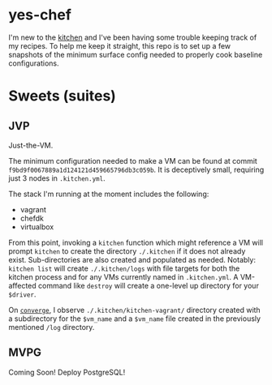 # yes-chef

I'm new to the [kitchen][1] and I've been having some trouble keeping track of my recipes. To help me keep it straight, this repo is to set up a few snapshots of the minimum surface config needed to properly cook baseline configurations. 

# Sweets (suites)

## JVP

Just-the-VM.

The minimum configuration needed to make a VM can be found at commit `f9bd9f0067889a1d124121d459665796db3c059b`. It is deceptively small, requiring just 3 nodes in `.kitchen.yml`. 

The stack I'm running at the moment includes the following: 

* vagrant
* chefdk
* virtualbox

From this point, invoking a `kitchen` function which might reference a VM will prompt `kitchen` to create the directory `./.kitchen` if it does not already exist. Sub-directories are also created and populated as needed. Notably: `kitchen list` will create `./.kitchen/logs` with file targets for both the kitchen process and for any VMs currently named in `.kitchen.yml`. A VM-affected command like `destroy` will create a one-level up directory for your `$driver`. 

On [`converge`][2], I observe `./.kitchen/kitchen-vagrant/` directory created with a subdirectory for the `$vm_name` and a `$vm_name` file created in the previously mentioned `/log` directory.

## MVPG

Coming Soon! Deploy PostgreSQL!

[1]: https://kitchen.ci/
[2]: https://kitchen.ci/docs/getting-started/running-converge/
